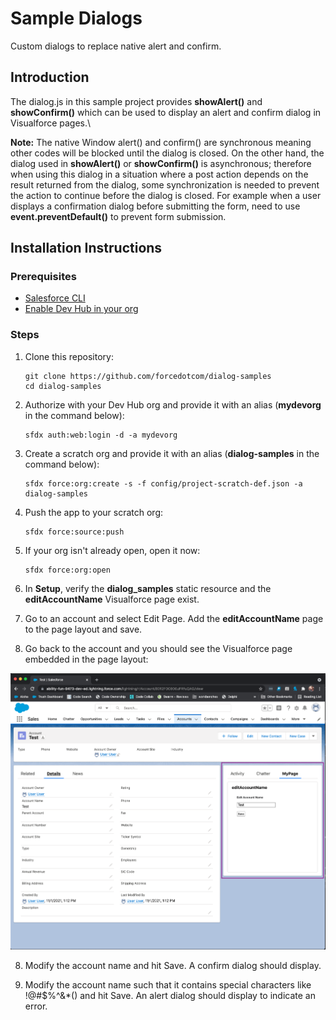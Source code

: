 # Sample Dialogs

Custom dialogs to replace native alert and confirm.

## Introduction
The dialog.js in this sample project provides **showAlert()** and **showConfirm()** which can be used to display an alert and confirm dialog in Visualforce pages.\

**Note:** The native Window alert() and confirm() are synchronous meaning other codes will be blocked until the dialog is closed.  On the other hand, the dialog used
in **showAlert()** or **showConfirm()** is asynchronous; therefore when using this dialog in a situation where a post action depends on the result returned from
the dialog, some synchronization is needed to prevent the action to continue before the dialog is closed.  For example when a user displays a confirmation dialog before
submitting the form, need to use **event.preventDefault()**  to prevent form submission.


## Installation Instructions

### Prerequisites
* [Salesforce CLI](https://developer.salesforce.com/tools/sfdxcli)
* [Enable Dev Hub in your org](https://help.salesforce.com/s/articleView?id=sf.sfdx_setup_enable_devhub.htm&type=5)

### Steps
1. Clone this repository:

    ```
    git clone https://github.com/forcedotcom/dialog-samples
    cd dialog-samples
    ```

2. Authorize with your Dev Hub org and provide it with an alias (**mydevorg** in the command below):

    ```
    sfdx auth:web:login -d -a mydevorg
    ```

2. Create a scratch org and provide it with an alias (**dialog-samples** in the command below):

    ```
    sfdx force:org:create -s -f config/project-scratch-def.json -a dialog-samples
    ```

3. Push the app to your scratch org:

    ```
    sfdx force:source:push
    ```

4. If your org isn't already open, open it now:

    ```
    sfdx force:org:open
    ```

5. In **Setup**, verify the **dialog_samples** static resource and the **editAccountName** Visualforce page exist.

6. Go to an account and select Edit Page. Add the **editAccountName** page to the page layout and save.

7. Go back to the account and you should see the Visualforce page embedded in the page layout:

![Visualforce in Account page layout](vf-in-acct-layout.png)

8. Modify the account name and hit Save.  A confirm dialog should display.

9. Modify the account name such that it contains special characters like !@#$%^&*() and hit Save. An alert dialog should display to indicate an error.
